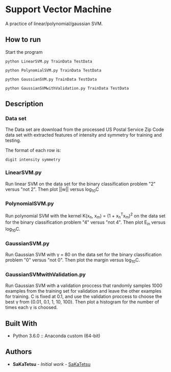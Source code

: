 # Support Vector Machine
A practice of linear/polynomial/gaussian SVM.

## How to run

Start the program
```
python LinearSVM.py TrainData TestData
```
```
python PolynomialSVM.py TrainData TestData
```
```
python GaussianSVM.py TrainData TestData
```
```
python GaussianSVMwithValidation.py TrainData TestData
```

## Description

### Data set

The Data set are download from the processed
US Postal Service Zip Code data set with extracted features of intensity and symmetry for training and testing.


The format of each row is:
```
digit intensity symmetry
```

### LinearSVM.py

Run linear SVM on the data set for the binary classification problem "2" versus "not 2". Then plot ||w|| versus log<sub>10</sub>C

### PolynomialSVM.py

Run polynomial SVM with the kernel K(x<sub>n</sub>, x<sub>m</sub>) = (1 + x<sub>n</sub><sup>T</sup>x<sub>m</sub>)<sup>2</sup> on the data set for the binary classification problem "4" versus "not 4". Then plot E<sub>in</sub> versus log<sub>10</sub>C.

### GaussianSVM.py

Run Gaussian SVM with &#947; = 80 on the data set for the binary classification problem "0" versus "not 0". Then plot the margin versus log<sub>10</sub>C.

### GaussianSVMwithValidation.py

Run Gaussian SVM with a validation proccess that randomly samples 1000 examples from the training set for validation and leave the other examples for training. C is fixed at 0.1, and use the validation proccess to choose the best &#947; from {0.01, 0.1, 1, 10, 100}. Then plot a histogram for the number of times each &#947; is choosed.

## Built With

* Python 3.6.0 :: Anaconda custom (64-bit)

## Authors

* **SaKaTetsu** - *Initial work* - [SaKaTetsu](https://github.com/SaKaTetsu)